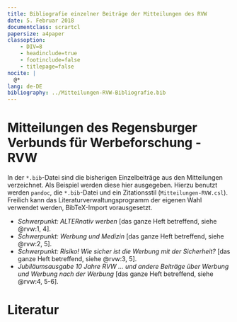 ```yaml
---
title: Bibliografie einzelner Beiträge der Mitteilungen des RVW
date: 5. Februar 2018
documentclass: scrartcl
papersize: a4paper
classoption:
    - DIV=8
    - headinclude=true
    - footinclude=false
    - titlepage=false
nocite: |
  @*
lang: de-DE
bibliography: ../Mitteilungen-RVW-Bibliografie.bib
---
```


# Mitteilungen des Regensburger Verbunds für Werbeforschung - RVW

In der `*.bib`-Datei sind die bisherigen Einzelbeiträge aus den Mitteilungen verzeichnet. Als Beispiel werden diese hier ausgegeben. Hierzu benutzt werden `pandoc`, die `*.bib`-Datei und ein Zitationsstil (`Mitteilungen-RVW.csl`). Freilich kann das Literaturverwaltungsprogramm der eigenen Wahl verwendet werden, BibTeX-Import vorausgesetzt.

* _Schwerpunkt: ALTERnativ werben_ [das ganze Heft betreffend, siehe @rvw:1, 4].
* _Schwerpunkt: Werbung und Medizin_ [das ganze Heft betreffend, siehe @rvw:2, 5].
* _Schwerpunkt: Risiko! Wie sicher ist die Werbung mit der Sicherheit?_ [das ganze Heft betreffend, siehe @rvw:3, 5].
* _Jubiläumsausgabe 10 Jahre RVW ... und andere Beiträge über Werbung und Werbung nach der Werbung_ [das ganze Heft betreffend, siehe @rvw:4, 5-6].

# Literatur
